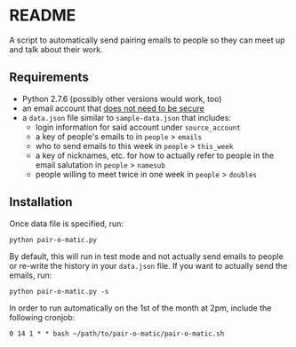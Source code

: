# README

A script to automatically send pairing emails to people so they can meet up and talk about their work.

## Requirements

* Python 2.7.6 (possibly other versions would work, too)
* an email account that [does not need to be secure](https://support.google.com/accounts/answer/6010255?hl=en)
* a `data.json` file similar to `sample-data.json` that includes:
	- login information for said account under `source_account`
	- a key of people's emails to in `people` > `emails`
	- who to send emails to this week in `people` > `this_week`
	- a key of nicknames, etc. for how to actually refer to people in the email salutation in `people` > `namesub`
	- people willing to meet twice in one week in `people` > `doubles`

## Installation

Once data file is specified, run:

	python pair-o-matic.py

By default, this will run in test mode and not actually send emails to people or re-write the history in your `data.json` file. If you want to actually send the emails, run:

	python pair-o-matic.py -s

In order to run automatically on the 1st of the month at 2pm, include the following cronjob:

	0 14 1 * * bash ~/path/to/pair-o-matic/pair-o-matic.sh
